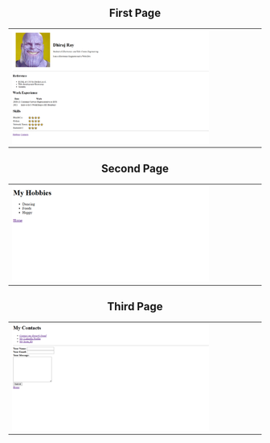 <h2 align="center">First Page</h2>
<table align="center">
  <tr>
    <td>
      <img src="https://github.com/Dhiraj73Ray/MyFirstCVPage/blob/main/SS/1.PNG" width="80%">
    </td>
  </tr>
</table>

<h2 align="center">Second Page</h2>
<table align="center">
  <tr>
    <td>
      <img src="https://github.com/Dhiraj73Ray/MyFirstCVPage/blob/main/SS/2.PNG" width="80%">
    </td>
  </tr>
</table>

<h2 align="center">Third Page</h2>
<table align="center">
  <tr>
    <td>
      <img src="https://github.com/Dhiraj73Ray/MyFirstCVPage/blob/main/SS/3.PNG" width="80%">
    </td>
  </tr>
</table>
